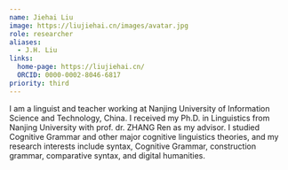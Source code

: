 ```yaml
---
name: Jiehai Liu
image: https://liujiehai.cn/images/avatar.jpg
role: researcher
aliases:
  - J.H. Liu
links:
  home-page: https://liujiehai.cn/
  ORCID: 0000-0002-8046-6817
priority: third
---
```


I am a linguist and teacher working at Nanjing University of Information Science and Technology, China. I received my Ph.D. in Linguistics from Nanjing University with prof. dr. ZHANG Ren as my advisor. I studied Cognitive Grammar and other major cognitive linguistics theories, and my research interests include syntax, Cognitive Grammar, construction grammar, comparative syntax, and digital humanities.

